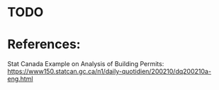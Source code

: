 # TODO

# References: 
Stat Canada Example on Analysis of Building Permits: 
https://www150.statcan.gc.ca/n1/daily-quotidien/200210/dq200210a-eng.html